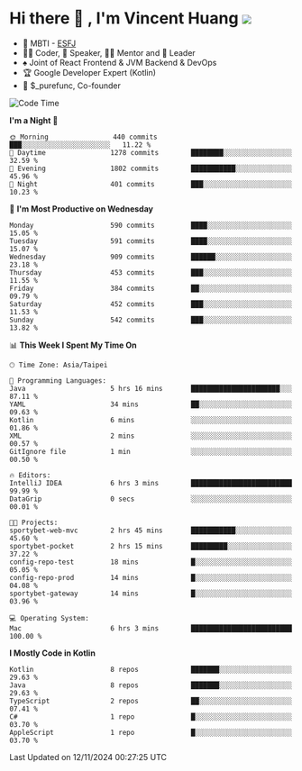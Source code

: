 # Hi there 👋 , I'm Vincent Huang ![](https://komarev.com/ghpvc/?username=Jian-Min-Huang)
- 👀 MBTI - [ESFJ](https://www.16personalities.com/esfj-personality)
- 👨‍💻 Coder, 🎤 Speaker, 👨‍🏫 Mentor and 🚀 Leader
- ♠️ Joint of React Frontend & JVM Backend & DevOps
- 🏆 Google Developer Expert (Kotlin)
- 💼 $_purefunc, Co-founder

<!--START_SECTION:waka-->
![Code Time](http://img.shields.io/badge/Code%20Time-4%2C713%20hrs%2037%20mins-blue)

**I'm a Night 🦉** 

```text
🌞 Morning                440 commits         ███░░░░░░░░░░░░░░░░░░░░░░   11.22 % 
🌆 Daytime                1278 commits        ████████░░░░░░░░░░░░░░░░░   32.59 % 
🌃 Evening                1802 commits        ███████████░░░░░░░░░░░░░░   45.96 % 
🌙 Night                  401 commits         ███░░░░░░░░░░░░░░░░░░░░░░   10.23 % 
```
📅 **I'm Most Productive on Wednesday** 

```text
Monday                   590 commits         ████░░░░░░░░░░░░░░░░░░░░░   15.05 % 
Tuesday                  591 commits         ████░░░░░░░░░░░░░░░░░░░░░   15.07 % 
Wednesday                909 commits         ██████░░░░░░░░░░░░░░░░░░░   23.18 % 
Thursday                 453 commits         ███░░░░░░░░░░░░░░░░░░░░░░   11.55 % 
Friday                   384 commits         ██░░░░░░░░░░░░░░░░░░░░░░░   09.79 % 
Saturday                 452 commits         ███░░░░░░░░░░░░░░░░░░░░░░   11.53 % 
Sunday                   542 commits         ███░░░░░░░░░░░░░░░░░░░░░░   13.82 % 
```


📊 **This Week I Spent My Time On** 

```text
🕑︎ Time Zone: Asia/Taipei

💬 Programming Languages: 
Java                     5 hrs 16 mins       ██████████████████████░░░   87.11 % 
YAML                     34 mins             ██░░░░░░░░░░░░░░░░░░░░░░░   09.63 % 
Kotlin                   6 mins              ░░░░░░░░░░░░░░░░░░░░░░░░░   01.86 % 
XML                      2 mins              ░░░░░░░░░░░░░░░░░░░░░░░░░   00.57 % 
GitIgnore file           1 min               ░░░░░░░░░░░░░░░░░░░░░░░░░   00.50 % 

🔥 Editors: 
IntelliJ IDEA            6 hrs 3 mins        █████████████████████████   99.99 % 
DataGrip                 0 secs              ░░░░░░░░░░░░░░░░░░░░░░░░░   00.01 % 

🐱‍💻 Projects: 
sportybet-web-mvc        2 hrs 45 mins       ███████████░░░░░░░░░░░░░░   45.60 % 
sportybet-pocket         2 hrs 15 mins       █████████░░░░░░░░░░░░░░░░   37.22 % 
config-repo-test         18 mins             █░░░░░░░░░░░░░░░░░░░░░░░░   05.05 % 
config-repo-prod         14 mins             █░░░░░░░░░░░░░░░░░░░░░░░░   04.08 % 
sportybet-gateway        14 mins             █░░░░░░░░░░░░░░░░░░░░░░░░   03.96 % 

💻 Operating System: 
Mac                      6 hrs 3 mins        █████████████████████████   100.00 % 
```

**I Mostly Code in Kotlin** 

```text
Kotlin                   8 repos             ███████░░░░░░░░░░░░░░░░░░   29.63 % 
Java                     8 repos             ███████░░░░░░░░░░░░░░░░░░   29.63 % 
TypeScript               2 repos             ██░░░░░░░░░░░░░░░░░░░░░░░   07.41 % 
C#                       1 repo              █░░░░░░░░░░░░░░░░░░░░░░░░   03.70 % 
AppleScript              1 repo              █░░░░░░░░░░░░░░░░░░░░░░░░   03.70 % 
```




 Last Updated on 12/11/2024 00:27:25 UTC
<!--END_SECTION:waka-->
